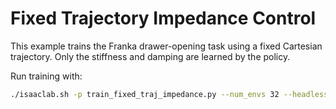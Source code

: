 # Fixed Trajectory Impedance Control

This example trains the Franka drawer-opening task using a fixed Cartesian trajectory.
Only the stiffness and damping are learned by the policy.

Run training with:

```bash
./isaaclab.sh -p train_fixed_traj_impedance.py --num_envs 32 --headless
```
